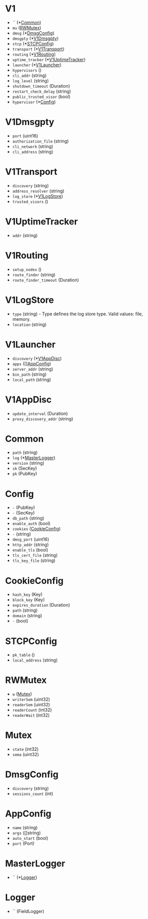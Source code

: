 # V1

- `` (*[Common](#Common))
- `mu` ([RWMutex](#RWMutex))
- `dmsg` (*[DmsgConfig](#DmsgConfig))
- `dmsgpty` (*[V1Dmsgpty](#V1Dmsgpty))
- `stcp` (*[STCPConfig](#STCPConfig))
- `transport` (*[V1Transport](#V1Transport))
- `routing` (*[V1Routing](#V1Routing))
- `uptime_tracker` (*[V1UptimeTracker](#V1UptimeTracker))
- `launcher` (*[V1Launcher](#V1Launcher))
- `hypervisors` ()
- `cli_addr` (string)
- `log_level` (string)
- `shutdown_timeout` (Duration)
- `restart_check_delay` (string)
- `public_trusted_visor` (bool)
- `hypervisor` (*[Config](#Config))


# V1Dmsgpty

- `port` (uint16)
- `authorization_file` (string)
- `cli_network` (string)
- `cli_address` (string)


# V1Transport

- `discovery` (string)
- `address_resolver` (string)
- `log_store` (*[V1LogStore](#V1LogStore))
- `trusted_visors` ()


# V1UptimeTracker

- `addr` (string)


# V1Routing

- `setup_nodes` ()
- `route_finder` (string)
- `route_finder_timeout` (Duration)


# V1LogStore

- `type` (string) - Type defines the log store type. Valid values: file, memory.
- `location` (string)


# V1Launcher

- `discovery` (*[V1AppDisc](#V1AppDisc))
- `apps` ([][AppConfig](#AppConfig))
- `server_addr` (string)
- `bin_path` (string)
- `local_path` (string)


# V1AppDisc

- `update_interval` (Duration)
- `proxy_discovery_addr` (string)


# Common

- `path` (string)
- `log` (*[MasterLogger](#MasterLogger))
- `version` (string)
- `sk` (SecKey)
- `pk` (PubKey)


# Config

- `-` (PubKey)
- `-` (SecKey)
- `db_path` (string)
- `enable_auth` (bool)
- `cookies` ([CookieConfig](#CookieConfig))
- `-` (string)
- `dmsg_port` (uint16)
- `http_addr` (string)
- `enable_tls` (bool)
- `tls_cert_file` (string)
- `tls_key_file` (string)


# CookieConfig

- `hash_key` (Key)
- `block_key` (Key)
- `expires_duration` (Duration)
- `path` (string)
- `domain` (string)
- `-` (bool)


# STCPConfig

- `pk_table` ()
- `local_address` (string)


# RWMutex

- `w` ([Mutex](#Mutex))
- `writerSem` (uint32)
- `readerSem` (uint32)
- `readerCount` (int32)
- `readerWait` (int32)


# Mutex

- `state` (int32)
- `sema` (uint32)


# DmsgConfig

- `discovery` (string)
- `sessions_count` (int)


# AppConfig

- `name` (string)
- `args` ([]string)
- `auto_start` (bool)
- `port` (Port)


# MasterLogger

- `` (*[Logger](#Logger))


# Logger

- `` (FieldLogger)

